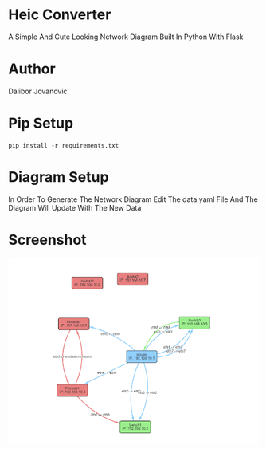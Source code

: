 # Heic Converter
A Simple And Cute Looking Network Diagram Built In Python With Flask

# Author
Dalibor Jovanovic

# Pip Setup
```
pip install -r requirements.txt
```

# Diagram Setup
In Order To Generate The Network Diagram Edit The data.yaml File And The Diagram Will Update With The New Data

# Screenshot
![App Screenshot](images/screenshot.png)
